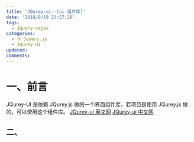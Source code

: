 ```yaml
---
title: 'JQurey-ui--[ui 组件库]'
date: '2018/8/19 23:57:28'
tags:
  - Jquery->ajax
categories:
  - ③ Jquery.js
  - JQurey-UI
updated:
comments:
---
```

# 一、前言

JQurey-UI 是依赖 JQurey.js 做的一个界面组件库，若项目是使用 JQurey.js 做的，可以使用这个组件库。
[JQurey-ui 英文网](http://jqueryui.com/)
[JQurey-ui 中文网](http://www.jqueryui.org.cn/tutorial/27.html)

## 二、
